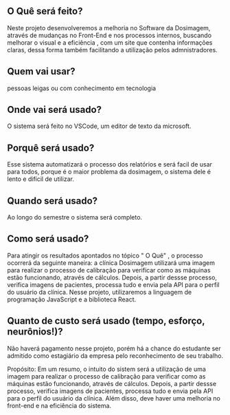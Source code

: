## O Quê será feito?
Neste projeto desenvolveremos a melhoria no Software da Dosimagem, através de mudanças no Front-End e nos processos internos,
buscando melhorar o visual e a eficiência , com um site que contenha informações claras, dessa forma também facilitando 
a utilização pelos admnistradores.

## Quem vai usar?
pessoas leigas ou com conhecimento em tecnologia

## Onde vai será usado?
O sistema será feito no VSCode, um editor de texto da microsoft.

## Porquê será usado?
Esse sistema automatizará o processo dos relatórios e será facil de usar para todos, porque é o maior problema da dosimagem, o sistema dele é lento e difícil de utilizar.

## Quando será usado?
Ao longo do semestre o sistema será completo.

## Como será usado?
Para atingir os resultados apontados no tópico " O Quê" ,  o processo ocorrerá da seguinte maneira: a clínica Dosimagem 
utilizará uma imagem para realizar o processo de calibração para verificar como as máquinas estão funcionando,
através de cálculos. Depois, a partir dessse processo, verifica imagens de pacientes, processa tudo e envia pela API 
para o perfil do usuário da clínica.
Nesse projeto, utilizaremos a linguagem de programação JavaScript e a biblioteca React.

## Quanto de custo será usado (tempo, esforço, neurônios!)?
Não haverá pagamento nesse projeto, porém há a chance do estudante ser admitido como estagiário da 
empresa pelo reconhecimento de seu trabalho.

Propósito:
Em um resumo, o intuito do sistem será a utilização de uma imagem para realizar o processo de calibração para verificar como as máquinas estão funcionando,
através de cálculos. Depois, a partir dessse processo, verifica imagens de pacientes, processa tudo e envia pela API 
para o perfil do usuário da clínica.
Além disso, deve haver uma melhoria no front-end e na eficiência do sistema.
